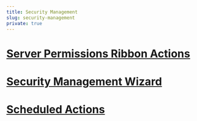 ```yaml
---
title: Security Management
slug: security-management
private: true
---
```


# [Server Permissions Ribbon Actions](server-permissions-ribbon-actions.md)  
# [Security Management Wizard](security-management-wizard.md)  
# [Scheduled Actions](scheduled-actions.md)  
